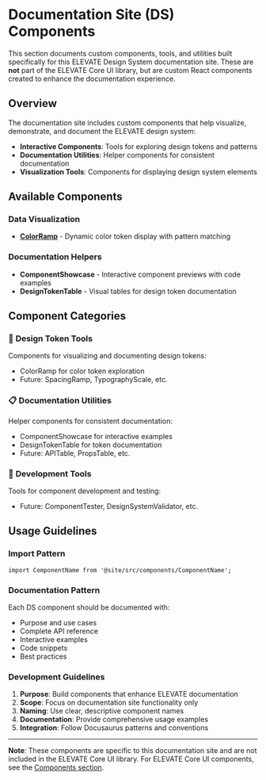 # Documentation Site (DS) Components

This section documents custom components, tools, and utilities built specifically for this ELEVATE Design System documentation site. These are **not** part of the ELEVATE Core UI library, but are custom React components created to enhance the documentation experience.

## Overview

The documentation site includes custom components that help visualize, demonstrate, and document the ELEVATE design system:

- **Interactive Components**: Tools for exploring design tokens and patterns
- **Documentation Utilities**: Helper components for consistent documentation
- **Visualization Tools**: Components for displaying design system elements

## Available Components

### Data Visualization
- **[ColorRamp](./components/colorramp/)** - Dynamic color token display with pattern matching

### Documentation Helpers
- **ComponentShowcase** - Interactive component previews with code examples
- **DesignTokenTable** - Visual tables for design token documentation

## Component Categories

### 🎨 **Design Token Tools**
Components for visualizing and documenting design tokens:
- ColorRamp for color token exploration
- Future: SpacingRamp, TypographyScale, etc.

### 📋 **Documentation Utilities**
Helper components for consistent documentation:
- ComponentShowcase for interactive examples
- DesignTokenTable for token documentation
- Future: APITable, PropsTable, etc.

### 🔧 **Development Tools**
Tools for component development and testing:
- Future: ComponentTester, DesignSystemValidator, etc.

## Usage Guidelines

### Import Pattern
```tsx
import ComponentName from '@site/src/components/ComponentName';
```

### Documentation Pattern
Each DS component should be documented with:
- Purpose and use cases
- Complete API reference
- Interactive examples
- Code snippets
- Best practices

### Development Guidelines
1. **Purpose**: Build components that enhance ELEVATE documentation
2. **Scope**: Focus on documentation site functionality only
3. **Naming**: Use clear, descriptive component names
4. **Documentation**: Provide comprehensive usage examples
5. **Integration**: Follow Docusaurus patterns and conventions

---

**Note**: These components are specific to this documentation site and are not included in the ELEVATE Core UI library. For ELEVATE Core UI components, see the [Components section](../components/).